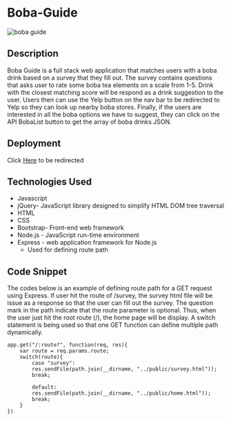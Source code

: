 # Boba-Guide
![boba guide](preview.png "Preview")
## Description 
Boba Guide is a full stack web application that matches users with a boba drink based on a survey that they fill out. The survey contains questions that asks user to rate some boba tea elements on a scale from 1-5. Drink with the closest matching score will be respond as a drink suggestion to the user. Users then can use the Yelp button on the nav bar to be redirected to Yelp so they can look up nearby boba stores. Finally, if the users are interested in all the boba options we have to suggest, they can click on the API BobaList button to get the array of boba drinks JSON.

## Deployment
Click [Here](https://boba-guide.herokuapp.com/) to be redirected

## Technologies Used
+ Javascript
+ jQuery- JavaScript library designed to simplify HTML DOM tree traversal
+ HTML
+ CSS
+ Bootstrap- Front-end web framework
+ Node.js - JavaScript run-time environment
+ Express - web application framework for Node.js
    * Used for defining route path

## Code Snippet 
The codes below is an example of defining route path for a GET request using Express. If user hit the route of /survey, the survey html file will be issue as a response so that the user can fill out the survey. The question mark in the path indicate that the route parameter is optional. Thus, when the user just hit the root route (/), the home page will be display. A switch statement is being used so that one GET function can define multiple path dynamically. 

```
app.get("/:route?", function(req, res){
    var route = req.params.route;
    switch(route){
        case "survey":
        res.sendFile(path.join(__dirname, "../public/survey.html"));
        break;

        default:
        res.sendFile(path.join(__dirname, "../public/home.html"));
        break;
    }
})
```